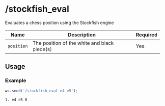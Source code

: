 # /stockfish_eval

Evaluates a chess position using the Stockfish engine

| Name | Description | Required |
| ---- | ----------- | -------- |
| `position` | The position of the white and black piece(s) | Yes |

## Usage

### Example

```js
ws.send('/stockfish_eval e4 e5');
```

```text
1. e4 e5 0
```
